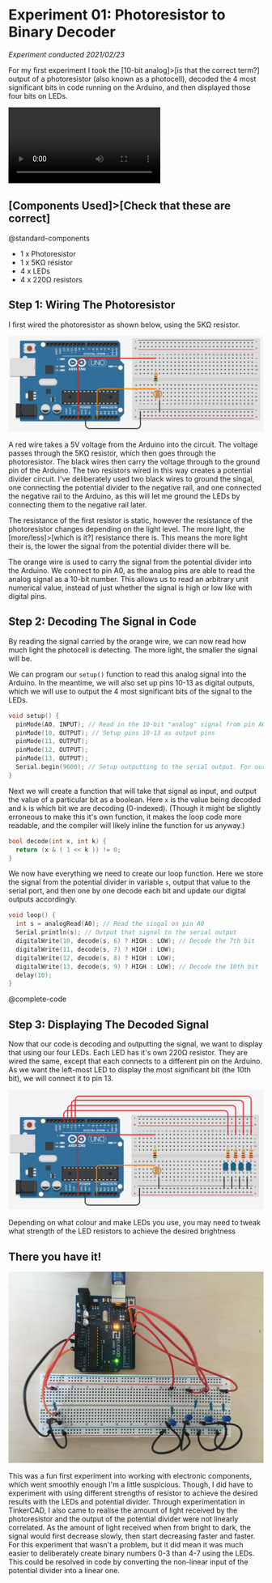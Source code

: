# Experiment 01: Photoresistor to Binary Decoder
*Experiment conducted 2021/02/23*

For my first experiment I took the [10-bit analog]>[is that the correct term?] output of a photoresistor (also known as a photocell), decoded the 4 most significant bits in code running on the Arduino, and then displayed those four bits on LEDs.

![](demo-video.mov)

## [Components Used]>[Check that these are correct]

@standard-components
* 1 x Photoresistor
* 1 x 5KΩ resistor
* 4 x LEDs
* 4 x 220Ω resistors

## Step 1: Wiring The Photoresistor
I first wired the photoresistor as shown below, using the 5KΩ resistor.

![](wire-photoresistor.png)

A red wire takes a 5V voltage from the Arduino into the circuit. The voltage passes through the 5KΩ resistor, which then goes through the photoresistor. The black wires then carry the voltage through to the ground pin of the Arduino. The two resistors wired in this way creates a potential divider circuit. I've deliberately used two black wires to ground the singal, one connecting the potential divider to the negative rail, and one connected the negative rail to the Arduino, as this will let me ground the LEDs by connecting them to the negative rail later.

The resistance of the first resistor is static, however the resistance of the photoresistor changes depending on the light level. The more light, the [more/less]>[which is it?] resistance there is. This means the more light their is, the lower the signal from the potential divider there will be.

The orange wire is used to carry the signal from the potential divider into the Arduino. We connect to pin A0, as the analog pins are able to read the analog signal as a 10-bit number. This allows us to read an arbitrary unit numerical value, instead of just whether the signal is high or low like with digital pins.

## Step 2: Decoding The Signal in Code
By reading the signal carried by the orange wire, we can now read how much light the photocell is detecting. The more light, the smaller the signal will be.

We can program our `setup()` function to read this analog signal into the Arduino. In the meantime, we will also set up pins 10-13 as digital outputs, which we will use to output the 4 most significant bits of the signal to the LEDs.

```C
void setup() {
  pinMode(A0, INPUT); // Read in the 10-bit "analog" signal from pin A0
  pinMode(10, OUTPUT); // Setup pins 10-13 as output pins
  pinMode(11, OUTPUT);
  pinMode(12, OUTPUT);
  pinMode(13, OUTPUT);
  Serial.begin(9600); // Setup outputting to the serial output. For our purposes, "9600" is just a magic number
}
```

Next we will create a function that will take that signal as input, and output the value of a particular bit as a boolean. Here `x` is the value being decoded and `k` is which bit we are decoding (0-indexed). (Though it might be slightly erroneous to make this it's own function, it makes the loop code more readable, and the compiler will likely inline the function for us anyway.)

```C
bool decode(int x, int k) {
  return (x & ( 1 << k )) != 0;
}
```

We now have everything we need to create our loop function. Here we store the signal from the potential divider in variable `s`, output that value to the serial port, and then one by one decode each bit and update our digital outputs accordingly.

```C
void loop() {
  int s = analogRead(A0); // Read the singal on pin A0
  Serial.println(s); // Output that signal to the serial output
  digitalWrite(10, decode(s, 6) ? HIGH : LOW); // Decode the 7th bit
  digitalWrite(11, decode(s, 7) ? HIGH : LOW);
  digitalWrite(12, decode(s, 8) ? HIGH : LOW);
  digitalWrite(13, decode(s, 9) ? HIGH : LOW); // Decode the 10th bit
  delay(10);
}
```

@complete-code

## Step 3: Displaying The Decoded Signal
Now that our code is decoding and outputting the signal, we want to display that using our four LEDs. Each LED has it's own 220Ω resistor. They are wired the same, except that each connects to a different pin on the Arduino. As we want the left-most LED to display the most significant bit (the 10th bit), we will connect it to pin 13.

![](wire-leds.png)

Depending on what colour and make LEDs you use, you may need to tweak what strength of the LED resistors to achieve the desired brightness

## There you have it!

![](final-circuit-photo.jpg)

This was a fun first experiment into working with electronic components, which went smoothly enough I'm a little suspicious. Though, I did have to experiment with using different strengths of resistor to achieve the desired results with the LEDs and potential divider. Through experimentation in TinkerCAD, I also came to realise the amount of light received by the photoresistor and the output of the potential divider were not linearly correlated. As the amount of light received when from bright to dark, the signal would first decrease slowly, then start decreasing faster and faster. For this experiment that wasn't a problem, but it did mean it was much easier to deliberately create binary numbers 0-3 than 4-7 using the LEDs. This could be resolved in code by converting the non-linear input of the potential divider into a linear one.
